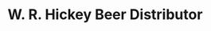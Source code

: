 ---
title: "W. R. Hickey Beer Distributor"
url: /state-college/w-r-hickey-beer-distributor/
shop: Spirituosen
---